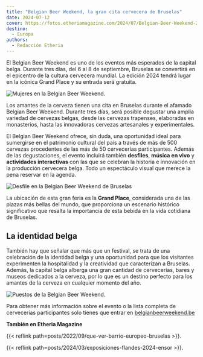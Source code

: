 ```yaml
---
title: "Belgian Beer Weekend, la gran cita cervecera de Bruselas"
date: 2024-07-12
cover: https://fotos.etheriamagazine.com/2024/07/Belgian-Beer-Weekend-2024.jpg
destino: 
  - Europa
authors: 
  - Redacción Etheria
---
```


El Belgian Beer Weekend es uno de los eventos más esperados de la capital belga. Durante 
tres días, del 6 al 8 de septiembre, Bruselas se convertirá en el epicentro de la 
cultura cervecera mundial. La edición 2024 tendrá lugar en la icónica Grand Place y su 
entrada será gratuita. 

![Mujeres en la Belgian Beer Weekend.](https://fotos.etheriamagazine.com/2024/07/Belgian-Beer-Weekend-2024.jpg "Belgian Beer Weekend. © visit.brussels/ Jean-Paul Remy")

Los amantes de la cerveza tienen una cita en Bruselas durante el afamado Belgian Beer 
Weekend. Durante tres días, será posible degustar una amplia variedad de cervezas 
belgas, desde las cervezas trapenses, elaboradas en monasterios, hasta las innovadoras 
cervezas artesanales y experimentales. 

El Belgian Beer Weekend ofrece, sin duda, una oportunidad ideal para sumergirse en el 
patrimonio cultural del país a través de más de 500 cervezas procedentes de las más de 
50 cervecerías participantes. Además de las degustaciones, el evento incluirá también 
**desfiles**, **música en vivo** y **actividades interactivas** con las que se celebran 
la historia e innovación en la producción cervecera belga. Todo un espectáculo visual 
que merece la pena reservar en la agenda. 

![Desfile en la Belgian Beer Weekend de Bruselas](https://fotos.etheriamagazine.com/2024/07/Belgian-Beer-Weekend.jpg "Belgian Beer Weekend. © visit.brussels/ Jean-Paul Remy")

La ubicación de esta gran feria es la **Grand Place**, considerada una de las plazas más 
bellas del mundo, que proporciona un escenario histórico significativo que resalta la 
importancia de esta bebida en la vida cotidiana de Bruselas. 

## La identidad belga

También hay que señalar que más que un festival, se trata de una celebración de la 
identidad belga y una oportunidad para que los visitantes experimenten la hospitalidad y 
la creatividad que caracterizan a Bruselas. Además, la capital belga alberga una gran 
cantidad de cervecerías, bares y museos dedicados a la cerveza, por lo que es un destino 
perfecto para los amantes de la cerveza en cualquier momento del año. 

![Puestos de la Belgian Beer Weekend.](https://fotos.etheriamagazine.com/2024/07/feria-cerveza-bruselas.jpg "Belgian Beer Weekend. © visit.brussels/ Jean Paul Remy")

Para obtener más información sobre el evento o la lista completa de cervecerías 
participantes solo tienes que entrar en 
[](http://www.belgianbeerweekend.be)[belgianbeerweekend.be](http://www.belgianbeerweekend.be) 

**También en Etheria Magazine** 

{{< reflink path=posts/2022/09/que-ver-barrio-europeo-bruselas >}}. 

{{< reflink path=posts/2024/03/exposiciones-flandes-2024-ensor >}}.
